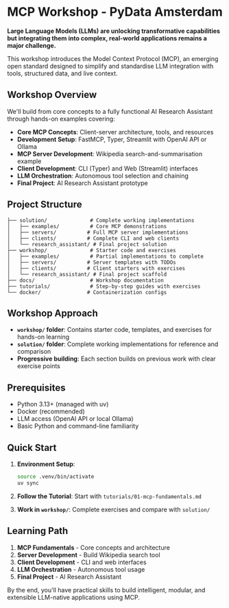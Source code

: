 # MCP Workshop - PyData Amsterdam

**Large Language Models (LLMs) are unlocking transformative capabilities  but integrating them into complex, real-world applications remains a major challenge.**

This workshop introduces the Model Context Protocol (MCP), an emerging open standard designed to simplify and standardise LLM integration with tools, structured data, and live context.

## Workshop Overview

We'll build from core concepts to a fully functional AI Research Assistant through hands-on examples covering:

- **Core MCP Concepts**: Client-server architecture, tools, and resources
- **Development Setup**: FastMCP, Typer, Streamlit with OpenAI API or Ollama
- **MCP Server Development**: Wikipedia search-and-summarisation example
- **Client Development**: CLI (Typer) and Web (Streamlit) interfaces
- **LLM Orchestration**: Autonomous tool selection and chaining
- **Final Project**: AI Research Assistant prototype

## Project Structure

```
├── solution/              # Complete working implementations
│   ├── examples/          # Core MCP demonstrations
│   ├── servers/          # Full MCP server implementations
│   ├── clients/          # Complete CLI and web clients
│   └── research_assistant/ # Final project solution
├── workshop/              # Starter code and exercises
│   ├── examples/          # Partial implementations to complete
│   ├── servers/          # Server templates with TODOs
│   ├── clients/          # Client starters with exercises
│   └── research_assistant/ # Final project scaffold
├── docs/                  # Workshop documentation
├── tutorials/             # Step-by-step guides with exercises
└── docker/               # Containerization configs
```

## Workshop Approach

- **`workshop/` folder**: Contains starter code, templates, and exercises for hands-on learning
- **`solution/` folder**: Complete working implementations for reference and comparison
- **Progressive building**: Each section builds on previous work with clear exercise points

## Prerequisites

- Python 3.13+ (managed with uv)
- Docker (recommended)
- LLM access (OpenAI API or local Ollama)
- Basic Python and command-line familiarity

## Quick Start

1. **Environment Setup**:
   ```bash
   source .venv/bin/activate
   uv sync
   ```

2. **Follow the Tutorial**: Start with `tutorials/01-mcp-fundamentals.md`

3. **Work in `workshop/`**: Complete exercises and compare with `solution/`

## Learning Path

1. **MCP Fundamentals** - Core concepts and architecture
2. **Server Development** - Build Wikipedia search tool
3. **Client Development** - CLI and web interfaces
4. **LLM Orchestration** - Autonomous tool usage
5. **Final Project** - AI Research Assistant

By the end, you'll have practical skills to build intelligent, modular, and extensible LLM-native applications using MCP.